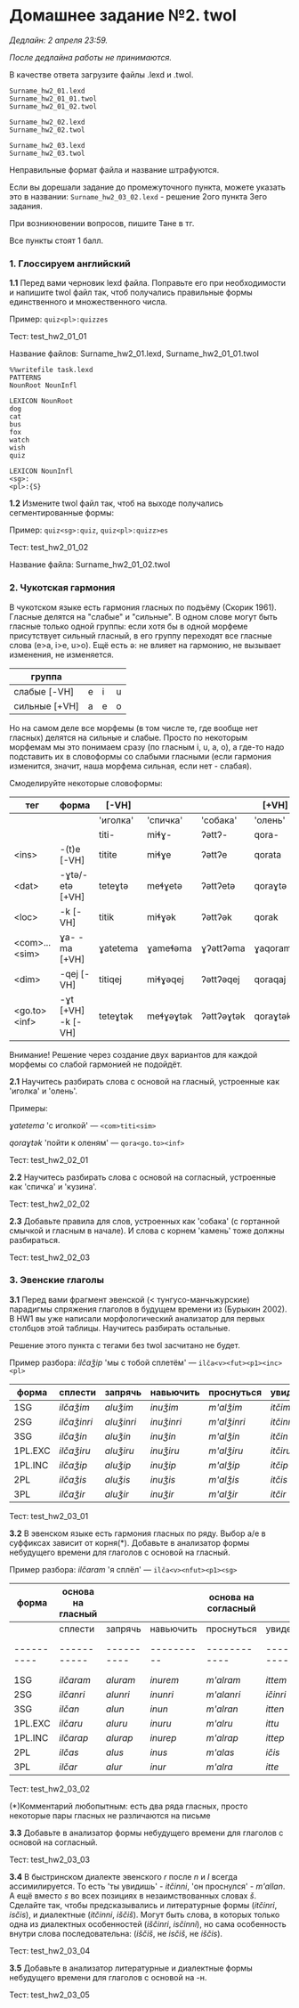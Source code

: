 # Домашнее задание №2. twol

*Дедлайн: 2 апреля 23:59.*

*После дедлайна работы не принимаются.*

В качестве ответа загрузите файлы .lexd и .twol.

```
Surname_hw2_01.lexd
Surname_hw2_01_01.twol
Surname_hw2_01_02.twol

Surname_hw2_02.lexd
Surname_hw2_02.twol

Surname_hw2_03.lexd
Surname_hw2_03.twol
```

Неправильные формат файла и название штрафуются.

Если вы дорешали задание до промежуточного пункта, можете указать это в названии: `Surname_hw2_03_02.lexd` - решение 2ого пункта 3его задания.

При возникновении вопросов, пишите Тане в тг.

Все пункты стоят 1 балл.

### 1. Глоссируем английский
**1.1** Перед вами черновик lexd файла. Поправьте его при необходимости и напишите twol файл так, чтоб получались правильные формы единственного и множественного числа.

Пример: `quiz<pl>:quizzes`

Тест: test_hw2_01_01

Название файлов: Surname_hw2_01.lexd, Surname_hw2_01_01.twol

```
%%writefile task.lexd
PATTERNS
NounRoot NounInfl

LEXICON NounRoot
dog
cat
bus
fox
watch
wish
quiz

LEXICON NounInfl
<sg>:
<pl>:{S}
```

**1.2** Измените twol файл так, чтоб на выходе получались сегментированные формы:

Пример: `quiz<sg>:quiz`, `quiz<pl>:quizz>es`

Тест: test_hw2_01_02

Название файла: Surname_hw2_01_02.twol

### 2. Чукотская гармония

В чукотском языке есть гармония гласных по подъёму (Скорик 1961). Гласные делятся на "слабые" и "сильные". В одном слове могут быть гласные только одной группы: если хотя бы в одной морфеме присутствует сильный гласный, в его группу переходят все гласные слова (e>a, i>e, u>o). Ещё есть ə: не влияет на гармонию, не вызывает изменения, не изменяется.

|группа||||
|---|---|---|---|
|слабые [-VH]|e|i|u|
|сильные [+VH]|a|e|o|

Но на самом деле все морфемы (в том числе те, где вообще нет гласных) делятся на сильные и слабые. Просто по некоторым морфемам мы это понимаем сразу (по гласным i, u, а, о), а где-то надо подставить их в словоформы со слабыми гласными (если гармония изменится, значит, наша морфема сильная, если нет - слабая).


Смоделируйте некоторые словоформы:

|тег             |форма              |[-VH]    |          |          |[+VH]   |           |          |
|----------------|-------------------|---------|----------|----------|--------|-----------|----------|
|                |                   |'иголка' |'спичка'  |'собака'  |'олень' |'кузина'   |'камень'  |
|                |                   |titi-    |miɬɣ-     |ʔəttʔ-    |qora-   |ŋawjoɬ-    |wəkw-     |
|\<ins>          |-(t)e [-VH]        |titite   |miɬɣe     |ʔəttʔe    |qorata  |ŋawjoɬa    |wəkwa     |
|\<dat>          |-ɣtə/-etə [+VH]    |teteɣtə  |meɬɣetə   |ʔəttʔetə  |qoraɣtə |ŋawjoɬetə  |wəkwetə   |
|\<loc>          |-k [-VH]           |titik    |miɬɣək    |ʔəttʔək   |qorak   |ŋawjoɬək   |wəkwək    |
|\<com>...\<sim>|ɣа- -ma [+VH]      |ɣаtetemа |ɣаmeɬəmа  |ɣʔəttʔəma |ɣаqoramа|ɣаŋawjoɬma |ɣаwəkwəma |
|\<dim>          |-qej [-VH]         |titiqej  |miɬɣəqej  |ʔəttʔəqej |qoraqaj |ŋawjoɬqaj  |wəkwəqaj  |
|\<go.to>\<inf>  |-ɣt [+VH] -k [-VH] |teteɣtək |meɬɣəɣtək |ʔəttʔəɣtək|qoraɣtək|ŋawjoɬəɣtək|wəkwəɣtək |

Внимание! Решение через создание двух вариантов для каждой морфемы со слабой гармонией не подойдёт.

**2.1** Научитесь разбирать слова с основой на гласный, устроенные как 'иголка' и 'олень'.

Примеры:

*ɣаtetemа* 'с иголкой' — `<com>titi<sim>`

*qoraɣtək* 'пойти к оленям' — `qora<go.to><inf>`


Тест: test_hw2_02_01

**2.2** Научитесь разбирать слова с основой на согласный, устроенные как 'спичка' и 'кузина'.

Тест: test_hw2_02_02

**2.3** Добавьте правила для слов, устроенных как 'собака' (c гортанной смычкой и гласным в начале). И слова с корнем 'камень' тоже должны разбираться.

Тест: test_hw2_02_03


### 3. Эвенские глаголы
**3.1** Перед вами фрагмент эвенской (< тунгусо-манчьжурские) парадигмы спряжения глаголов в будущем времени из (Бурыкин 2002). В HW1 вы уже написали морфологический анализатор для первых столбцов этой таблицы. Научитесь разбирать остальные.

Решение этого пункта с тегами без twol засчитано не будет.


Пример разбора: *ilčaǯip* 'мы с тобой сплетём' — `ilča<v><fut><p1><inc><pl>`

|  форма   | сплести     |  запрячь   |  навьючить |  проснуться   |увидеть  |  дойти    |
|----------|-------------|------------|------------|-----------|-----------|-----------|
| 1SG      | _ilčaǯim_   | _aluǯim_   | _inuǯim_   |  _m'alǯim_  | _itčim_   | _isčim_   |
| 2SG      | _ilčaǯinri_ | _aluǯinri_ | _inuǯinri_ |  _m'alǯinri_  | _itčinri_ | _isčinri_ |
| 3SG      | _ilčaǯin_   | _aluǯin_   | _inuǯin_   | _m'alǯin_  | _itčin_   | _isčin_   |
| 1PL.EXC  | _ilčaǯiru_  | _aluǯiru_  | _inuǯiru_  | _m'alǯiru_  | _itčiru_  | _isčiru_  |
| 1PL.INC  | _ilčaǯip_   | _aluǯip_   | _inuǯip_   | _m'alǯip_  | _itčip_   | _isčip_   |
| 2PL      | _ilčaǯis_   | _aluǯis_   | _inuǯis_   | _m'alǯis_  | _itčis_   | _isčis_   |
| 3PL      | _ilčaǯir_   | _aluǯir_   | _inuǯir_   |  _m'alǯir_ | _itčir_   | _isčir_   |

Тест: test_hw2_03_01

**3.2** В эвенском языке есть гармония гласных по ряду. Выбор a/e в суффиксах зависит от корня(*). Добавьте в анализатор формы небудущего времени для глаголов с основой на гласный.

Пример разбора: *ilčaram* 'я сплёл' — `ilča<v><nfut><p1><sg>`

| форма    | основа на гласный     |     |   |  основа на согласный  |     |     |  основа на -н  |     |
|----------|-----------|----------|----------|------------|-----------|----------|------------|----------|
|          | сплести   |  запрячь | навьючить| проснуться | увидеть   |  дойти   | удивиться  |  сказать |
|----------|-----------|----------|----------|------------|-----------|----------|------------|----------|
| 1SG      | _ilčaram_ | _aluram_ | _inurem_ | _m'alram_  | _ittem_   | _issam_  | _m'anam_   | _gɵnem_  |
| 2SG      | _ilčanri_ | _alunri_ | _inunri_ | _m'alanri_ | _ičinri_  | _isanri_ | _m'ananri_ | _gɵnenri_|
| 3SG      | _ilčan_   | _alun_   | _inun_   | _m'alran_  | _itten_   | _issan_  | _m'anni_   | _gɵnni_  |
| 1PL.EXC  | _ilčaru_  | _aluru_  | _inuru_  | _m'alru_   | _ittu_    | _issu_   | _m'anu_    | _gɵnu_   |
| 1PL.INC  | _ilčarap_ | _alurap_ | _inurep_ | _m'alrap_  | _ittep_   | _issap_  | _m'anap_   | _gɵnep_  |
| 2PL      | _ilčas_   | _alus_   | _inus_   | _m'alas_   | _ičis_    | _isas_   | _m'anas_   | _gɵnes_  |
| 3PL      | _ilčar_   | _alur_   | _inur_   | _m'alra_   | _itte_    | _issa_   | _m'an_     | _gɵn_    |

Тест: test_hw2_03_02

(*)Комментарий любопытным: есть два ряда гласных, просто некоторые пары гласных не различаются на письме

**3.3** Добавьте в анализатор формы небудущего времени для глаголов с основой на согласный.

Тест: test_hw2_03_03


**3.4** В быстринском диалекте эвенского _r_ после _n_ и _l_ всегда ассимилируется. То есть 'ты увидишь' - _itčinni_, 'он проснулся' - _m'allan_. А ещё вместо _s_ во всех позициях в незаимствованных словах _š_. Сделайте так, чтобы предсказывались и литературные формы (_itčinri_, _isčis_), и диалектные (_itčinni_, _iščiš_). Могут быть слова, в которых только одна из диалектных особенностей (_iščinri_, _isčinni_), но сама особенность внутри слова последовательна: (_iščiš_, не _isčiš_, не _iščis_).

Тест: test_hw2_03_04

**3.5** Добавьте в анализатор литературные и диалектные формы небудущего времени для глаголов с основой на -н.

Тест: test_hw2_03_05
